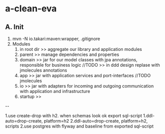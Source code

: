 # a-clean-eva

## A. Init

1. mvn -N io.takari:maven:wrapper, .gitignore
2. Modules
    1. in root dir >> aggregate our library and application modules
    2. parent >> manage dependencies and properties
    3. domain >> jar for our model classes with jpa annotations, responsible for business logic //TODO >> in ddd design
       replase with jmolecules annotations
    4. app >> jar with application services and port-interfaces //TODO jmolecules
    5. io >> jar with adapters for incoming and outgoing communication with application and infrastructure
    6. startup >>

--

1.use create-drop with h2. when schemas look ok export sql-script 1.ddl-auto=drop-create, platform=h2
2.ddl-auto=drop-create, platform=h2, scripts 2.use postgres with flyway and baseline from exported sql-script
